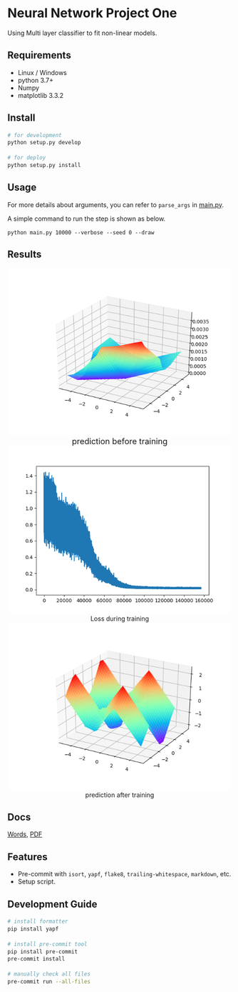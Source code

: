 # Neural Network Project One

Using Multi layer classifier to fit non-linear models.

## Requirements

* Linux / Windows
* python 3.7+
* Numpy
* matplotlib 3.3.2

## Install

```bash
# for development
python setup.py develop

# for deploy
python setup.py install
```

## Usage

For more details about arguments, you can refer to `parse_args` in [main.py](main.py).

A simple command to run the step is shown as below.

```shell
python main.py 10000 --verbose --seed 0 --draw
```

## Results

<div align="center">
<img src="resources/figure_init.png" width="500"/><br>
<font size=4>prediction before training</font><br>
<img src="resources/figure_2d.png" width="500"/><br>
<font face=4>Loss during training</font><br>
<img src="resources/figure_3d.png" width="500"/><br>
<font face=4>prediction after training</font>
</div>

## Docs

[Words](resources/林锦涛_MG20330032_大作业1.docx), [PDF](/resources/林锦涛_MG20330032_大作业1.pdf)

## Features

- Pre-commit with `isort`, `yapf`, `flake8`, `trailing-whitespace`, `markdown`, etc.
- Setup script.

## Development Guide

```bash
# install formatter
pip install yapf

# install pre-commit tool
pip install pre-commit
pre-commit install

# manually check all files
pre-commit run --all-files
```
